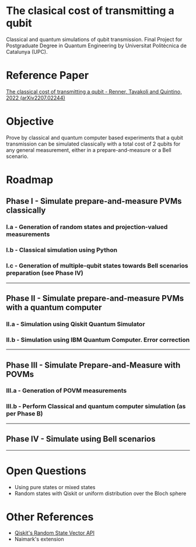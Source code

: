 # The clasical cost of transmitting a qubit 
Classical and quantum simulations of qubit transmission. Final Project for Postgraduate Degree in Quantum Engineering by Universitat Politècnica de Catalunya (UPC).

# Reference Paper
[The classical cost of transmitting a qubit - Renner, Tavakoli and Quintino, 2022 (arXiv2207.02244)](https://arxiv.org/abs/2207.02244)

# Objective
Prove by classical and quantum computer based experiments that a qubit transmission can be simulated classically with a total cost of 2 qubits for any general measurement, either in a prepare-and-measure or a Bell scenario.

# Roadmap

## Phase I - Simulate prepare-and-measure PVMs classically

### I.a - Generation of random states and projection-valued measurements

### I.b - Classical simulation using Python

### I.c - Generation of multiple-qubit states towards Bell scenarios preparation (see Phase IV)
---
## Phase II - Simulate prepare-and-measure PVMs with a quantum computer

### II.a - Simulation using Qiskit Quantum Simulator

### II.b - Simulation using IBM Quantum Computer. Error correction 
---
## Phase III - Simulate Prepare-and-Measure with POVMs

### III.a - Generation of POVM measurements

### III.b - Perform Classical and quantum computer simulation (as per Phase B)
---
## Phase IV - Simulate using Bell scenarios
---

# Open Questions

- Using pure states or mixed states
- Random states with Qiskit or uniform distribution over the Bloch sphere
 
 # Other References
- [Qiskit's Random State Vector API](http://qiskit.org/documentation/stubs/qiskit.quantum_info.random_statevector.html)
- Naimark's extension
